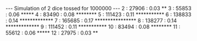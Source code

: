 --- Simulation of 2 dice tossed for 1000000 ---
  2 :    27906 : 0.03 **
  3 :    55853 : 0.06 *****
  4 :    83490 : 0.08 ********
  5 :   111423 : 0.11 ***********
  6 :   138833 : 0.14 *************
  7 :   165685 : 0.17 ****************
  8 :   138277 : 0.14 *************
  9 :   111452 : 0.11 ***********
 10 :    83494 : 0.08 ********
 11 :    55612 : 0.06 *****
 12 :    27975 : 0.03 **

